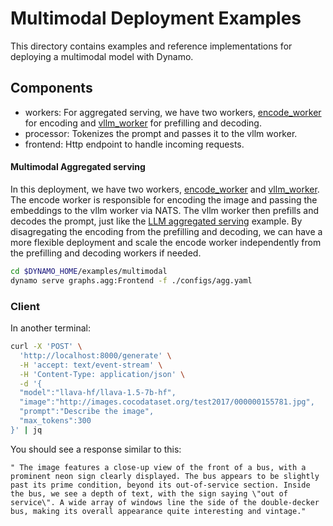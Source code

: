 <!--
SPDX-FileCopyrightText: Copyright (c) 2025 NVIDIA CORPORATION & AFFILIATES. All rights reserved.
SPDX-License-Identifier: Apache-2.0

Licensed under the Apache License, Version 2.0 (the "License");
you may not use this file except in compliance with the License.
You may obtain a copy of the License at

http://www.apache.org/licenses/LICENSE-2.0

Unless required by applicable law or agreed to in writing, software
distributed under the License is distributed on an "AS IS" BASIS,
WITHOUT WARRANTIES OR CONDITIONS OF ANY KIND, either express or implied.
See the License for the specific language governing permissions and
limitations under the License.
-->

# Multimodal Deployment Examples

This directory contains examples and reference implementations for deploying a multimodal model with Dynamo.

## Components

- workers: For aggregated serving, we have two workers, [encode_worker](components/encode_worker.py) for encoding and [vllm_worker](components/worker.py) for prefilling and decoding.
- processor: Tokenizes the prompt and passes it to the vllm worker.
- frontend: Http endpoint to handle incoming requests.


#### Multimodal Aggregated serving

In this deployment, we have two workers, [encode_worker](components/encode_worker.py) and [vllm_worker](components/worker.py).
The encode worker is responsible for encoding the image and passing the embeddings to the vllm worker via NATS.
The vllm worker then prefills and decodes the prompt, just like the [LLM aggregated serving](../llm/README.md) example.
By disagregating the encoding from the prefilling and decoding, we can have a more flexible deployment and scale the
encode worker independently from the prefilling and decoding workers if needed.

```bash
cd $DYNAMO_HOME/examples/multimodal
dynamo serve graphs.agg:Frontend -f ./configs/agg.yaml
```

### Client

In another terminal:
```bash
curl -X 'POST' \
  'http://localhost:8000/generate' \
  -H 'accept: text/event-stream' \
  -H 'Content-Type: application/json' \
  -d '{
  "model":"llava-hf/llava-1.5-7b-hf",
  "image":"http://images.cocodataset.org/test2017/000000155781.jpg",
  "prompt":"Describe the image",
  "max_tokens":300
}' | jq
```

You should see a response similar to this:
```
" The image features a close-up view of the front of a bus, with a prominent neon sign clearly displayed. The bus appears to be slightly past its prime condition, beyond its out-of-service section. Inside the bus, we see a depth of text, with the sign saying \"out of service\". A wide array of windows line the side of the double-decker bus, making its overall appearance quite interesting and vintage."
```
